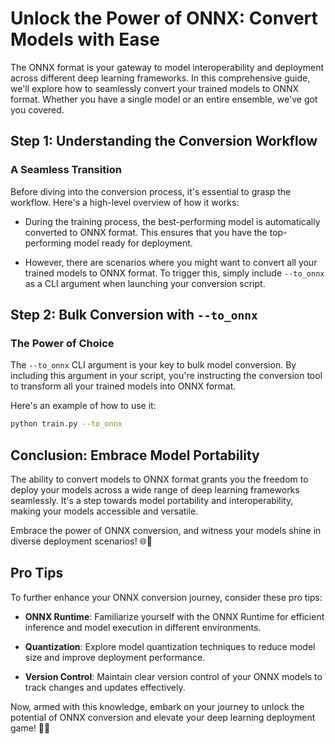 # Unlock the Power of ONNX: Convert Models with Ease

The ONNX format is your gateway to model interoperability and deployment across different deep learning frameworks. In this comprehensive guide, we'll explore how to seamlessly convert your trained models to ONNX format. Whether you have a single model or an entire ensemble, we've got you covered.

## Step 1: Understanding the Conversion Workflow

### A Seamless Transition

Before diving into the conversion process, it's essential to grasp the workflow. Here's a high-level overview of how it works:

- During the training process, the best-performing model is automatically converted to ONNX format. This ensures that you have the top-performing model ready for deployment.

- However, there are scenarios where you might want to convert all your trained models to ONNX format. To trigger this, simply include `--to_onnx` as a CLI argument when launching your conversion script.

## Step 2: Bulk Conversion with `--to_onnx`

### The Power of Choice

The `--to_onnx` CLI argument is your key to bulk model conversion. By including this argument in your script, you're instructing the conversion tool to transform all your trained models into ONNX format.

Here's an example of how to use it:

```bash
python train.py --to_onnx
```

## Conclusion: Embrace Model Portability

The ability to convert models to ONNX format grants you the freedom to deploy your models across a wide range of deep learning frameworks seamlessly. It's a step towards model portability and interoperability, making your models accessible and versatile.

Embrace the power of ONNX conversion, and witness your models shine in diverse deployment scenarios! 🌐🚀

## Pro Tips

To further enhance your ONNX conversion journey, consider these pro tips:

- **ONNX Runtime**: Familiarize yourself with the ONNX Runtime for efficient inference and model execution in different environments.

- **Quantization**: Explore model quantization techniques to reduce model size and improve deployment performance.

- **Version Control**: Maintain clear version control of your ONNX models to track changes and updates effectively.

Now, armed with this knowledge, embark on your journey to unlock the potential of ONNX conversion and elevate your deep learning deployment game! 🧰💡
